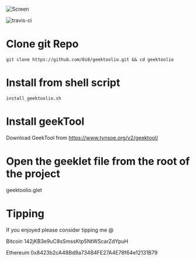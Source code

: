 ![Screen](https://i.imgur.com/XROoRU4.png)

![travis-ci](https://api.travis-ci.org/0i0/geektoolio.svg?branch=master)

# Clone git Repo

    git clone https://github.com/0i0/geektoolio.git && cd geektoolio

# Install from shell script

	install_geektoolio.sh

# Install geekTool

Download GeekTool from https://www.tynsoe.org/v2/geektool/

# Open the geeklet file from the root of the project

geektoolio.glet

# Tipping

If you enjoyed please consider tipping me @

Bitcoin 142jKB3e9uC8sSmssKtp5NtWScarZdYpuH

Ethereum ​0x8423b2cA48Bd9a734B4FE27A4E78f64e12131B79​
